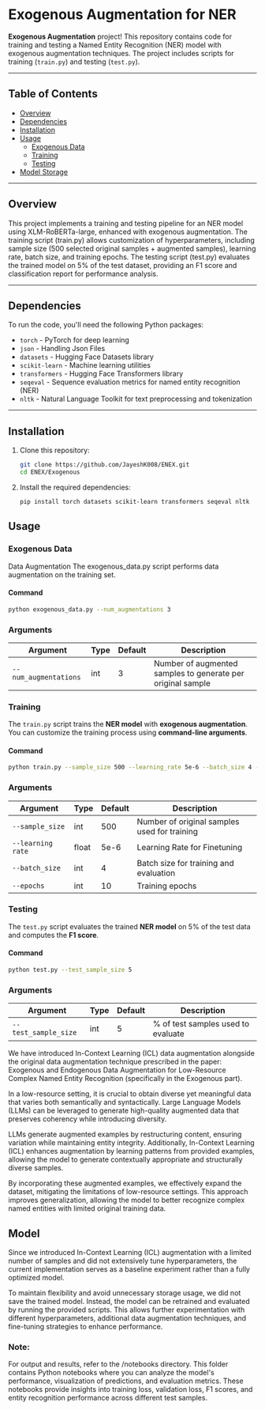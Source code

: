 # Exogenous Augmentation for NER

**Exogenous Augmentation** project! This repository contains code for training and testing a Named Entity Recognition (NER) model with exogenous augmentation techniques. The project includes scripts for training (`train.py`) and testing (`test.py`).

---

## Table of Contents
- [Overview](#overview)
- [Dependencies](#dependencies)
- [Installation](#installation)
- [Usage](#usage)
  - [Exogenous Data](#exogenous-data)
  - [Training](#training)
  - [Testing](#testing)
- [Model Storage](#model-storage)


---

## Overview
This project implements a training and testing pipeline for an NER model using XLM-RoBERTa-large, enhanced with exogenous augmentation. The training script (train.py) allows customization of hyperparameters, including sample size (500 selected original samples + augmented samples), learning rate, batch size, and training epochs. The testing script (test.py) evaluates the trained model on 5% of the test dataset, providing an F1 score and classification report for performance analysis.

---

## Dependencies
To run the code, you'll need the following Python packages:
- `torch` - PyTorch for deep learning
- `json` - Handling Json Files
- `datasets` - Hugging Face Datasets library
- `scikit-learn` - Machine learning utilities
- `transformers` - Hugging Face Transformers library
- `seqeval` - Sequence evaluation metrics for named entity recognition (NER)
- `nltk` - Natural Language Toolkit for text preprocessing and tokenization

---

## Installation
1. Clone this repository:
   ```bash
   git clone https://github.com/JayeshK008/ENEX.git
   cd ENEX/Exogenous
   ```

2. Install the required dependencies:
    ```bash
    pip install torch datasets scikit-learn transformers seqeval nltk
    ```
## Usage

### Exogenous Data
Data Augmentation
The exogenous_data.py script performs data augmentation on the training set.

#### Command
```bash
python exogenous_data.py --num_augmentations 3
```
### Arguments
| Argument       | Type  | Default | Description                              |
|---------------|------|---------|------------------------------------------|
| `--num_augmentations` | int  | 3     | Number of augmented samples to generate per original sample  |

### Training
The `train.py` script trains the **NER model** with **exogenous augmentation**.  
You can customize the training process using **command-line arguments**.  

#### Command
```bash
python train.py --sample_size 500 --learning_rate 5e-6 --batch_size 4 --epochs 5
```
### Arguments

| Argument       | Type  | Default | Description                              |
|---------------|------|---------|------------------------------------------|
| `--sample_size` | int  | 500     | Number of original samples used for training  |
| `--learning rate`      | float | 5e-6    | Learning Rate for Finetuning         |
| `--batch_size` | int  | 4     | Batch size for training and evaluation      |
| `--epochs`   | int  | 10       | Training epochs            |


### Testing
The `test.py` script evaluates the trained **NER model** on 5% of the test data and computes the **F1 score**.

#### Command
```bash
python test.py --test_sample_size 5
```
### Arguments

| Argument       | Type  | Default | Description                              |
|---------------|------|---------|------------------------------------------|
| `--test_sample_size` | int  | 5     | % of test samples used to evaluate  |


We have introduced In-Context Learning (ICL) data augmentation alongside the original data augmentation technique prescribed in the paper: Exogenous and Endogenous Data Augmentation for Low-Resource Complex Named Entity Recognition (specifically in the Exogenous part).

In a low-resource setting, it is crucial to obtain diverse yet meaningful data that varies both semantically and syntactically. Large Language Models (LLMs) can be leveraged to generate high-quality augmented data that preserves coherency while introducing diversity.

LLMs generate augmented examples by restructuring content, ensuring variation while maintaining entity integrity. Additionally, In-Context Learning (ICL) enhances augmentation by learning patterns from provided examples, allowing the model to generate contextually appropriate and structurally diverse samples.

By incorporating these augmented examples, we effectively expand the dataset, mitigating the limitations of low-resource settings. This approach improves generalization, allowing the model to better recognize complex named entities with limited original training data.


## Model
Since we introduced In-Context Learning (ICL) augmentation with a limited number of samples and did not extensively tune hyperparameters, the current implementation serves as a baseline experiment rather than a fully optimized model.

To maintain flexibility and avoid unnecessary storage usage, we did not save the trained model. Instead, the model can be retrained and evaluated by running the provided scripts. This allows further experimentation with different hyperparameters, additional data augmentation techniques, and fine-tuning strategies to enhance performance.

### Note:

For output and results, refer to the /notebooks directory. This folder contains Python notebooks where you can analyze the model's performance, visualization of predictions, and evaluation metrics. These notebooks provide insights into training loss, validation loss, F1 scores, and entity recognition performance across different test samples.

